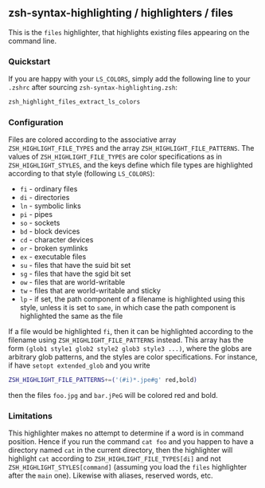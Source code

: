 zsh-syntax-highlighting / highlighters / files
----------------------------------------------

This is the `files` highlighter, that highlights existing files appearing on the
command line.


### Quickstart

If you are happy with your `LS_COLORS`, simply add the following line to your
`.zshrc` after sourcing `zsh-syntax-highlighting.zsh`:

```zsh
zsh_highlight_files_extract_ls_colors
```


### Configuration

Files are colored according to the associative array `ZSH_HIGHLIGHT_FILE_TYPES`
and the array `ZSH_HIGHLIGHT_FILE_PATTERNS`.  The values of
`ZSH_HIGHLIGHT_FILE_TYPES` are color specifications as in
`ZSH_HIGHLIGHT_STYLES`, and the keys define which file types are highlighted
according to that style (following `LS_COLORS`):

* `fi` - ordinary files
* `di` - directories
* `ln` - symbolic links
* `pi` - pipes
* `so` - sockets
* `bd` - block devices
* `cd` - character devices
* `or` - broken symlinks
* `ex` - executable files
* `su` - files that have the suid bit set
* `sg` - files that have the sgid bit set
* `ow` - files that are world-writable
* `tw` - files that are world-writable and sticky
* `lp` - if set, the path component of a filename is highlighted using this style, unless it is set to `same`, in which case the path component is highlighted the same as the file

If a file would be highlighted `fi`, then it can be highlighted according to the
filename using `ZSH_HIGHLIGHT_FILE_PATTERNS` instead.  This array has the form
`(glob1 style1 glob2 style2 glob3 style3 ...)`, where the globs are arbitrary
glob patterns, and the styles are color specifications.  For instance, if have
`setopt extended_glob` and you write

```zsh
ZSH_HIGHLIGHT_FILE_PATTERNS+=('(#i)*.jpe#g' red,bold)
```

then the files `foo.jpg` and `bar.jPeG` will be colored red and bold.


### Limitations

This highlighter makes no attempt to determine if a word is in command position.
Hence if you run the command `cat foo` and you happen to have a directory named
`cat` in the current directory, then the highlighter will highlight `cat`
according to `ZSH_HIGHLIGHT_FILE_TYPES[di]` and not
`ZSH_HIGHLIGHT_STYLES[command]` (assuming you load the `files` highlighter after
the `main` one).  Likewise with aliases, reserved words, etc.
